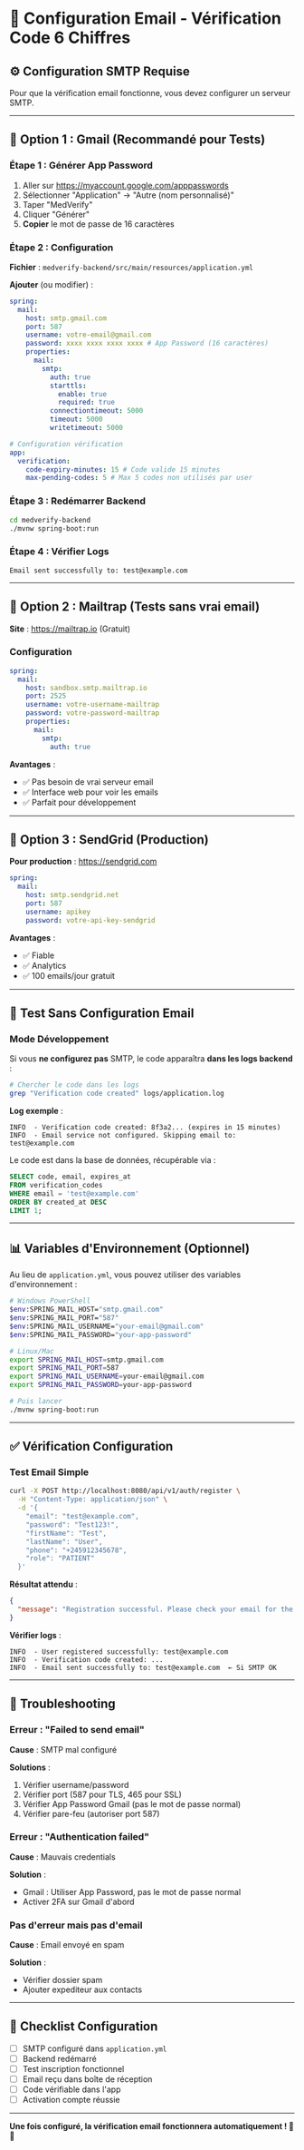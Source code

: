 # 📧 Configuration Email - Vérification Code 6 Chiffres

## ⚙️ Configuration SMTP Requise

Pour que la vérification email fonctionne, vous devez configurer un serveur SMTP.

---

## 🔧 Option 1 : Gmail (Recommandé pour Tests)

### Étape 1 : Générer App Password

1. Aller sur https://myaccount.google.com/apppasswords
2. Sélectionner "Application" → "Autre (nom personnalisé)"
3. Taper "MedVerify"
4. Cliquer "Générer"
5. **Copier** le mot de passe de 16 caractères

### Étape 2 : Configuration

**Fichier** : `medverify-backend/src/main/resources/application.yml`

**Ajouter** (ou modifier) :

```yaml
spring:
  mail:
    host: smtp.gmail.com
    port: 587
    username: votre-email@gmail.com
    password: xxxx xxxx xxxx xxxx # App Password (16 caractères)
    properties:
      mail:
        smtp:
          auth: true
          starttls:
            enable: true
            required: true
          connectiontimeout: 5000
          timeout: 5000
          writetimeout: 5000

# Configuration vérification
app:
  verification:
    code-expiry-minutes: 15 # Code valide 15 minutes
    max-pending-codes: 5 # Max 5 codes non utilisés par user
```

### Étape 3 : Redémarrer Backend

```bash
cd medverify-backend
./mvnw spring-boot:run
```

### Étape 4 : Vérifier Logs

```
Email sent successfully to: test@example.com
```

---

## 🔧 Option 2 : Mailtrap (Tests sans vrai email)

**Site** : https://mailtrap.io (Gratuit)

### Configuration

```yaml
spring:
  mail:
    host: sandbox.smtp.mailtrap.io
    port: 2525
    username: votre-username-mailtrap
    password: votre-password-mailtrap
    properties:
      mail:
        smtp:
          auth: true
```

**Avantages** :

- ✅ Pas besoin de vrai serveur email
- ✅ Interface web pour voir les emails
- ✅ Parfait pour développement

---

## 🔧 Option 3 : SendGrid (Production)

**Pour production** : https://sendgrid.com

```yaml
spring:
  mail:
    host: smtp.sendgrid.net
    port: 587
    username: apikey
    password: votre-api-key-sendgrid
```

**Avantages** :

- ✅ Fiable
- ✅ Analytics
- ✅ 100 emails/jour gratuit

---

## 🧪 Test Sans Configuration Email

### Mode Développement

Si vous **ne configurez pas** SMTP, le code apparaîtra **dans les logs backend** :

```bash
# Chercher le code dans les logs
grep "Verification code created" logs/application.log
```

**Log exemple** :

```
INFO  - Verification code created: 8f3a2... (expires in 15 minutes)
INFO  - Email service not configured. Skipping email to: test@example.com
```

Le code est dans la base de données, récupérable via :

```sql
SELECT code, email, expires_at
FROM verification_codes
WHERE email = 'test@example.com'
ORDER BY created_at DESC
LIMIT 1;
```

---

## 📊 Variables d'Environnement (Optionnel)

Au lieu de `application.yml`, vous pouvez utiliser des variables d'environnement :

```bash
# Windows PowerShell
$env:SPRING_MAIL_HOST="smtp.gmail.com"
$env:SPRING_MAIL_PORT="587"
$env:SPRING_MAIL_USERNAME="your-email@gmail.com"
$env:SPRING_MAIL_PASSWORD="your-app-password"

# Linux/Mac
export SPRING_MAIL_HOST=smtp.gmail.com
export SPRING_MAIL_PORT=587
export SPRING_MAIL_USERNAME=your-email@gmail.com
export SPRING_MAIL_PASSWORD=your-app-password

# Puis lancer
./mvnw spring-boot:run
```

---

## ✅ Vérification Configuration

### Test Email Simple

```bash
curl -X POST http://localhost:8080/api/v1/auth/register \
  -H "Content-Type: application/json" \
  -d '{
    "email": "test@example.com",
    "password": "Test123!",
    "firstName": "Test",
    "lastName": "User",
    "phone": "+245912345678",
    "role": "PATIENT"
  }'
```

**Résultat attendu** :

```json
{
  "message": "Registration successful. Please check your email for the verification code."
}
```

**Vérifier logs** :

```
INFO  - User registered successfully: test@example.com
INFO  - Verification code created: ...
INFO  - Email sent successfully to: test@example.com  ← Si SMTP OK
```

---

## 🐛 Troubleshooting

### Erreur : "Failed to send email"

**Cause** : SMTP mal configuré

**Solutions** :

1. Vérifier username/password
2. Vérifier port (587 pour TLS, 465 pour SSL)
3. Vérifier App Password Gmail (pas le mot de passe normal)
4. Vérifier pare-feu (autoriser port 587)

### Erreur : "Authentication failed"

**Cause** : Mauvais credentials

**Solution** :

- Gmail : Utiliser App Password, pas le mot de passe normal
- Activer 2FA sur Gmail d'abord

### Pas d'erreur mais pas d'email

**Cause** : Email envoyé en spam

**Solution** :

- Vérifier dossier spam
- Ajouter expediteur aux contacts

---

## 📝 Checklist Configuration

- [ ] SMTP configuré dans `application.yml`
- [ ] Backend redémarré
- [ ] Test inscription fonctionnel
- [ ] Email reçu dans boîte de réception
- [ ] Code vérifiable dans l'app
- [ ] Activation compte réussie

---

**Une fois configuré, la vérification email fonctionnera automatiquement ! 📧✅**


